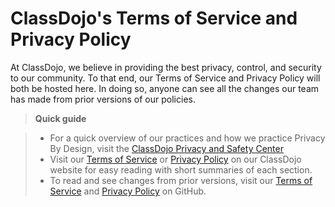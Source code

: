 ClassDojo's Terms of Service and Privacy Policy
=====================

At ClassDojo, we believe in providing the best privacy, control, and security to our community. To that end, our Terms of Service and Privacy Policy will both be hosted here. In doing so, anyone can see all the changes our team has made from prior versions of our policies.

> **Quick guide**

> - For a quick overview of our practices and how we practice Privacy By Design, visit the [ClassDojo Privacy and Safety Center](https://www.classdojo.com/trustcenter)
> - Visit our [Terms of Service](https://www.classdojo.com/terms) or [Privacy Policy](https://www.classdojo.com/privacy) on our ClassDojo website for easy reading with short summaries of each section.
> - To read and see changes from prior versions, visit our [Terms of Service](link) and [Privacy Policy](https://github.com/manojlamba/policies/blob/master/privacy.md) on GitHub.
